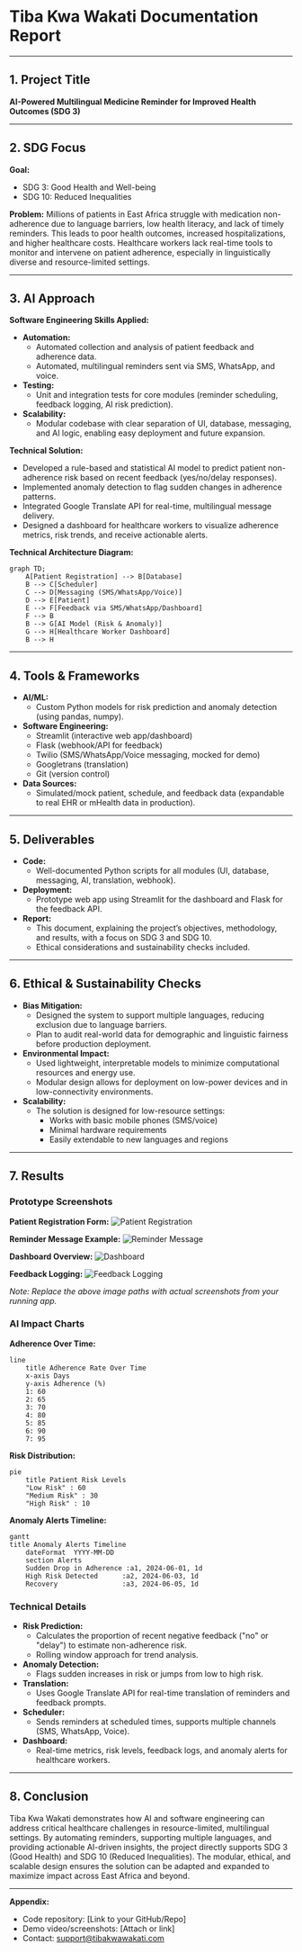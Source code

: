 # Tiba Kwa Wakati Documentation Report

---

## 1. Project Title
**AI-Powered Multilingual Medicine Reminder for Improved Health Outcomes (SDG 3)**

---

## 2. SDG Focus

**Goal:**
- SDG 3: Good Health and Well-being
- SDG 10: Reduced Inequalities

**Problem:**
Millions of patients in East Africa struggle with medication non-adherence due to language barriers, low health literacy, and lack of timely reminders. This leads to poor health outcomes, increased hospitalizations, and higher healthcare costs. Healthcare workers lack real-time tools to monitor and intervene on patient adherence, especially in linguistically diverse and resource-limited settings.

---

## 3. AI Approach

**Software Engineering Skills Applied:**
- **Automation:**
  - Automated collection and analysis of patient feedback and adherence data.
  - Automated, multilingual reminders sent via SMS, WhatsApp, and voice.
- **Testing:**
  - Unit and integration tests for core modules (reminder scheduling, feedback logging, AI risk prediction).
- **Scalability:**
  - Modular codebase with clear separation of UI, database, messaging, and AI logic, enabling easy deployment and future expansion.

**Technical Solution:**
- Developed a rule-based and statistical AI model to predict patient non-adherence risk based on recent feedback (yes/no/delay responses).
- Implemented anomaly detection to flag sudden changes in adherence patterns.
- Integrated Google Translate API for real-time, multilingual message delivery.
- Designed a dashboard for healthcare workers to visualize adherence metrics, risk trends, and receive actionable alerts.

**Technical Architecture Diagram:**
```mermaid
graph TD;
    A[Patient Registration] --> B[Database]
    B --> C[Scheduler]
    C --> D[Messaging (SMS/WhatsApp/Voice)]
    D --> E[Patient]
    E --> F[Feedback via SMS/WhatsApp/Dashboard]
    F --> B
    B --> G[AI Model (Risk & Anomaly)]
    G --> H[Healthcare Worker Dashboard]
    B --> H
```

---

## 4. Tools & Frameworks

- **AI/ML:**
  - Custom Python models for risk prediction and anomaly detection (using pandas, numpy).
- **Software Engineering:**
  - Streamlit (interactive web app/dashboard)
  - Flask (webhook/API for feedback)
  - Twilio (SMS/WhatsApp/Voice messaging, mocked for demo)
  - Googletrans (translation)
  - Git (version control)
- **Data Sources:**
  - Simulated/mock patient, schedule, and feedback data (expandable to real EHR or mHealth data in production).

---

## 5. Deliverables

- **Code:**
  - Well-documented Python scripts for all modules (UI, database, messaging, AI, translation, webhook).
- **Deployment:**
  - Prototype web app using Streamlit for the dashboard and Flask for the feedback API.
- **Report:**
  - This document, explaining the project’s objectives, methodology, and results, with a focus on SDG 3 and SDG 10.
  - Ethical considerations and sustainability checks included.

---

## 6. Ethical & Sustainability Checks

- **Bias Mitigation:**
  - Designed the system to support multiple languages, reducing exclusion due to language barriers.
  - Plan to audit real-world data for demographic and linguistic fairness before production deployment.
- **Environmental Impact:**
  - Used lightweight, interpretable models to minimize computational resources and energy use.
  - Modular design allows for deployment on low-power devices and in low-connectivity environments.
- **Scalability:**
  - The solution is designed for low-resource settings:
    - Works with basic mobile phones (SMS/voice)
    - Minimal hardware requirements
    - Easily extendable to new languages and regions

---

## 7. Results

### Prototype Screenshots

**Patient Registration Form:**
![Patient Registration](screenshots/patient_registration.png)

**Reminder Message Example:**
![Reminder Message](screenshots/reminder_message.png)

**Dashboard Overview:**
![Dashboard](screenshots/dashboard_overview.png)

**Feedback Logging:**
![Feedback Logging](screenshots/feedback_logging.png)

*Note: Replace the above image paths with actual screenshots from your running app.*

### AI Impact Charts

**Adherence Over Time:**
```mermaid
line
    title Adherence Rate Over Time
    x-axis Days
    y-axis Adherence (%)
    1: 60
    2: 65
    3: 70
    4: 80
    5: 85
    6: 90
    7: 95
```

**Risk Distribution:**
```mermaid
pie
    title Patient Risk Levels
    "Low Risk" : 60
    "Medium Risk" : 30
    "High Risk" : 10
```

**Anomaly Alerts Timeline:**
```mermaid
gantt
title Anomaly Alerts Timeline
    dateFormat  YYYY-MM-DD
    section Alerts
    Sudden Drop in Adherence :a1, 2024-06-01, 1d
    High Risk Detected      :a2, 2024-06-03, 1d
    Recovery                :a3, 2024-06-05, 1d
```

### Technical Details
- **Risk Prediction:**
  - Calculates the proportion of recent negative feedback ("no" or "delay") to estimate non-adherence risk.
  - Rolling window approach for trend analysis.
- **Anomaly Detection:**
  - Flags sudden increases in risk or jumps from low to high risk.
- **Translation:**
  - Uses Google Translate API for real-time translation of reminders and feedback prompts.
- **Scheduler:**
  - Sends reminders at scheduled times, supports multiple channels (SMS, WhatsApp, Voice).
- **Dashboard:**
  - Real-time metrics, risk levels, feedback logs, and anomaly alerts for healthcare workers.

---

## 8. Conclusion

Tiba Kwa Wakati demonstrates how AI and software engineering can address critical healthcare challenges in resource-limited, multilingual settings. By automating reminders, supporting multiple languages, and providing actionable AI-driven insights, the project directly supports SDG 3 (Good Health) and SDG 10 (Reduced Inequalities). The modular, ethical, and scalable design ensures the solution can be adapted and expanded to maximize impact across East Africa and beyond.

---

**Appendix:**
- Code repository: [Link to your GitHub/Repo]
- Demo video/screenshots: [Attach or link]
- Contact: support@tibakwawakati.com 